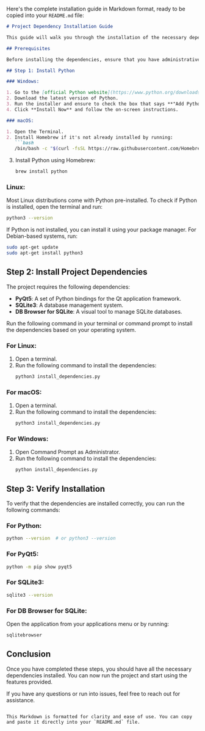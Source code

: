Here's the complete installation guide in Markdown format, ready to be copied into your `README.md` file:

```markdown
# Project Dependency Installation Guide

This guide will walk you through the installation of the necessary dependencies for the project, including Python and additional libraries.

## Prerequisites

Before installing the dependencies, ensure that you have administrative rights on your machine.

## Step 1: Install Python

### Windows:

1. Go to the [official Python website](https://www.python.org/downloads/).
2. Download the latest version of Python.
3. Run the installer and ensure to check the box that says **"Add Python to PATH"** during installation.
4. Click **Install Now** and follow the on-screen instructions.

### macOS:

1. Open the Terminal.
2. Install Homebrew if it's not already installed by running:
   ```bash
   /bin/bash -c "$(curl -fsSL https://raw.githubusercontent.com/Homebrew/install/HEAD/install.sh)"
   ```
3. Install Python using Homebrew:
   ```bash
   brew install python
   ```

### Linux:

Most Linux distributions come with Python pre-installed. To check if Python is installed, open the terminal and run:
```bash
python3 --version
```
If Python is not installed, you can install it using your package manager. For Debian-based systems, run:
```bash
sudo apt-get update
sudo apt-get install python3
```

## Step 2: Install Project Dependencies

The project requires the following dependencies:
- **PyQt5**: A set of Python bindings for the Qt application framework.
- **SQLite3**: A database management system.
- **DB Browser for SQLite**: A visual tool to manage SQLite databases.

Run the following command in your terminal or command prompt to install the dependencies based on your operating system.

### For Linux:

1. Open a terminal.
2. Run the following command to install the dependencies:
   ```bash
   python3 install_dependencies.py
   ```

### For macOS:

1. Open a terminal.
2. Run the following command to install the dependencies:
   ```bash
   python3 install_dependencies.py
   ```

### For Windows:

1. Open Command Prompt as Administrator.
2. Run the following command to install the dependencies:
   ```bash
   python install_dependencies.py
   ```

## Step 3: Verify Installation

To verify that the dependencies are installed correctly, you can run the following commands:

### For Python:
```bash
python --version  # or python3 --version
```

### For PyQt5:
```bash
python -m pip show pyqt5
```

### For SQLite3:
```bash
sqlite3 --version
```

### For DB Browser for SQLite:
Open the application from your applications menu or by running:
```bash
sqlitebrowser
```

## Conclusion

Once you have completed these steps, you should have all the necessary dependencies installed. You can now run the project and start using the features provided.

If you have any questions or run into issues, feel free to reach out for assistance.
```

This Markdown is formatted for clarity and ease of use. You can copy and paste it directly into your `README.md` file.
